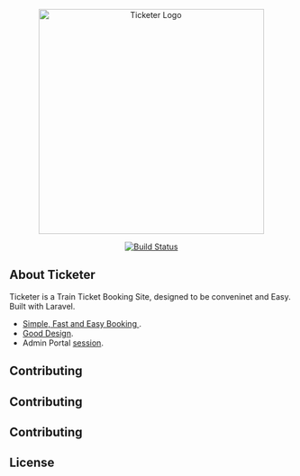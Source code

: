 <p align="center"><a href="https://ticketer.com" target="_blank"><img src="https://" width="400" alt="Ticketer Logo"></a></p>

<p align="center">
<a href="https://github.com/captjay98/ticketer/actions"><img src="https://github.com/captjay98/ticketer/workflows/tests/badge.svg" alt="Build Status"></a>
</p>

## About Ticketer

Ticketer is a Train Ticket Booking Site, designed to be conveninet and Easy. Built with Laravel.

-   [Simple, Fast and Easy Booking ](https://.com).
-   [Good Design](https://.com/trips).
-   Admin Portal [session](https://.com/admin).

## Contributing

## Contributing

## Contributing

## License
